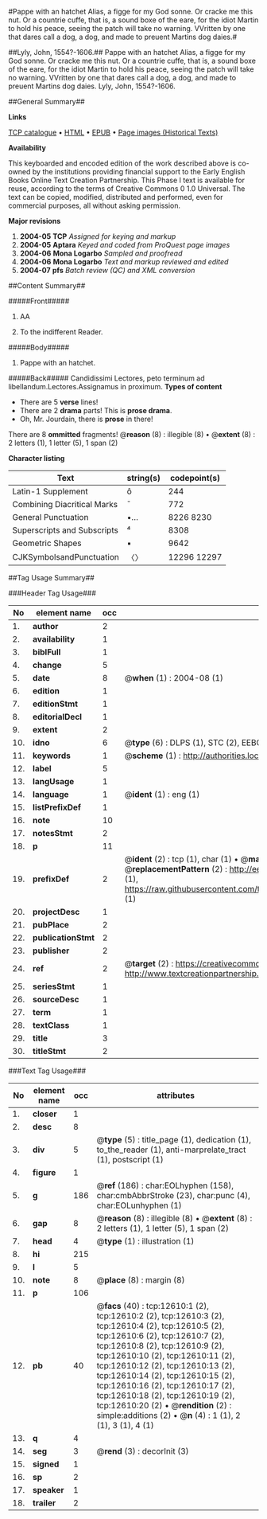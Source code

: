 #Pappe with an hatchet Alias, a figge for my God sonne. Or cracke me this nut. Or a countrie cuffe, that is, a sound boxe of the eare, for the idiot Martin to hold his peace, seeing the patch will take no warning. VVritten by one that dares call a dog, a dog, and made to preuent Martins dog daies.#

##Lyly, John, 1554?-1606.##
Pappe with an hatchet Alias, a figge for my God sonne. Or cracke me this nut. Or a countrie cuffe, that is, a sound boxe of the eare, for the idiot Martin to hold his peace, seeing the patch will take no warning. VVritten by one that dares call a dog, a dog, and made to preuent Martins dog daies.
Lyly, John, 1554?-1606.

##General Summary##

**Links**

[TCP catalogue](http://www.ota.ox.ac.uk/tcp/)  • 
[HTML](http://tei.it.ox.ac.uk/tcp/Texts-HTML/free/A07/A07049.html)  • 
[EPUB](http://tei.it.ox.ac.uk/tcp/Texts-EPUB/free/A07/A07049.epub) • 
[Page images (Historical Texts)](https://data.historicaltexts.jisc.ac.uk/view?pubId=eebo-99847572e&pageId=eebo-99847572e-12610-1)

**Availability**

This keyboarded and encoded edition of the
	       work described above is co-owned by the institutions
	       providing financial support to the Early English Books
	       Online Text Creation Partnership. This Phase I text is
	       available for reuse, according to the terms of Creative
	       Commons 0 1.0 Universal. The text can be copied,
	       modified, distributed and performed, even for
	       commercial purposes, all without asking permission.

**Major revisions**

1. __2004-05__ __TCP__ *Assigned for keying and markup*
1. __2004-05__ __Aptara__ *Keyed and coded from ProQuest page images*
1. __2004-06__ __Mona Logarbo__ *Sampled and proofread*
1. __2004-06__ __Mona Logarbo__ *Text and markup reviewed and edited*
1. __2004-07__ __pfs__ *Batch review (QC) and XML conversion*

##Content Summary##

#####Front#####

1. AA

1. To the indifferent
Reader.

#####Body#####

1. Pappe with an hatchet.

#####Back#####
Candidissimi Lectores, peto terminum ad libellandum.Lectores.Assignamus in proximum.
**Types of content**

  * There are 5 **verse** lines!
  * There are 2 **drama** parts! This is **prose drama**.
  * Oh, Mr. Jourdain, there is **prose** in there!

There are 8 **ommitted** fragments! 
 @__reason__ (8) : illegible (8)  •  @__extent__ (8) : 2 letters (1), 1 letter (5), 1 span (2)

**Character listing**


|Text|string(s)|codepoint(s)|
|---|---|---|
|Latin-1 Supplement|ô|244|
|Combining             Diacritical Marks|̄|772|
|General Punctuation|•…|8226 8230|
|Superscripts             and Subscripts|⁴|8308|
|Geometric Shapes|▪|9642|
|CJKSymbolsandPunctuation|〈〉|12296 12297|

##Tag Usage Summary##

###Header Tag Usage###

|No|element name|occ|attributes|
|---|---|---|---|
|1.|__author__|2||
|2.|__availability__|1||
|3.|__biblFull__|1||
|4.|__change__|5||
|5.|__date__|8| @__when__ (1) : 2004-08 (1)|
|6.|__edition__|1||
|7.|__editionStmt__|1||
|8.|__editorialDecl__|1||
|9.|__extent__|2||
|10.|__idno__|6| @__type__ (6) : DLPS (1), STC (2), EEBO-CITATION (1), PROQUEST (1), VID (1)|
|11.|__keywords__|1| @__scheme__ (1) : http://authorities.loc.gov/ (1)|
|12.|__label__|5||
|13.|__langUsage__|1||
|14.|__language__|1| @__ident__ (1) : eng (1)|
|15.|__listPrefixDef__|1||
|16.|__note__|10||
|17.|__notesStmt__|2||
|18.|__p__|11||
|19.|__prefixDef__|2| @__ident__ (2) : tcp (1), char (1)  •  @__matchPattern__ (2) : ([0-9\-]+):([0-9IVX]+) (1), (.+) (1)  •  @__replacementPattern__ (2) : http://eebo.chadwyck.com/downloadtiff?vid=$1&page=$2 (1), https://raw.githubusercontent.com/textcreationpartnership/Texts/master/tcpchars.xml#$1 (1)|
|20.|__projectDesc__|1||
|21.|__pubPlace__|2||
|22.|__publicationStmt__|2||
|23.|__publisher__|2||
|24.|__ref__|2| @__target__ (2) : https://creativecommons.org/publicdomain/zero/1.0/ (1), http://www.textcreationpartnership.org/docs/. (1)|
|25.|__seriesStmt__|1||
|26.|__sourceDesc__|1||
|27.|__term__|1||
|28.|__textClass__|1||
|29.|__title__|3||
|30.|__titleStmt__|2||


###Text Tag Usage###

|No|element name|occ|attributes|
|---|---|---|---|
|1.|__closer__|1||
|2.|__desc__|8||
|3.|__div__|5| @__type__ (5) : title_page (1), dedication (1), to_the_reader (1), anti-marprelate_tract (1), postscript (1)|
|4.|__figure__|1||
|5.|__g__|186| @__ref__ (186) : char:EOLhyphen (158), char:cmbAbbrStroke (23), char:punc (4), char:EOLunhyphen (1)|
|6.|__gap__|8| @__reason__ (8) : illegible (8)  •  @__extent__ (8) : 2 letters (1), 1 letter (5), 1 span (2)|
|7.|__head__|4| @__type__ (1) : illustration (1)|
|8.|__hi__|215||
|9.|__l__|5||
|10.|__note__|8| @__place__ (8) : margin (8)|
|11.|__p__|106||
|12.|__pb__|40| @__facs__ (40) : tcp:12610:1 (2), tcp:12610:2 (2), tcp:12610:3 (2), tcp:12610:4 (2), tcp:12610:5 (2), tcp:12610:6 (2), tcp:12610:7 (2), tcp:12610:8 (2), tcp:12610:9 (2), tcp:12610:10 (2), tcp:12610:11 (2), tcp:12610:12 (2), tcp:12610:13 (2), tcp:12610:14 (2), tcp:12610:15 (2), tcp:12610:16 (2), tcp:12610:17 (2), tcp:12610:18 (2), tcp:12610:19 (2), tcp:12610:20 (2)  •  @__rendition__ (2) : simple:additions (2)  •  @__n__ (4) : 1 (1), 2 (1), 3 (1), 4 (1)|
|13.|__q__|4||
|14.|__seg__|3| @__rend__ (3) : decorInit (3)|
|15.|__signed__|1||
|16.|__sp__|2||
|17.|__speaker__|1||
|18.|__trailer__|2||
